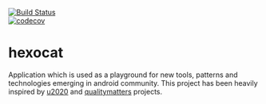 [![Build Status](https://travis-ci.org/ArazAbishov/hexocat-android.svg?branch=master)](https://travis-ci.org/ArazAbishov/hexocat-android)  
[![codecov](https://codecov.io/gh/ArazAbishov/hexocat-android/branch/master/graph/badge.svg)](https://codecov.io/gh/ArazAbishov/hexocat-android)

# hexocat
Application which is used as a playground for new tools, patterns and technologies emerging in android community. This project has been heavily inspired by [u2020](https://github.com/JakeWharton/u2020) and [qualitymatters](https://github.com/artem-zinnatullin/qualitymatters) projects.
